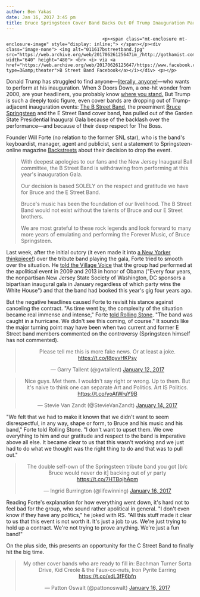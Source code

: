 ```yaml
---
author: Ben Yakas
date: Jan 16, 2017 3:45 pm
title: Bruce Springsteen Cover Band Backs Out Of Trump Inauguration Party Out Of Respect For The Boss
---
```


	
										<p><span class="mt-enclosure mt-enclosure-image" style="display: inline;"> </span></p><div class="image-none"> <img alt="011617bstreetband.jpg" src="https://web.archive.org/web/20170626125647im_/http://gothamist.com/attachments/byakas/011617bstreetband.jpg" width="640" height="480"> <br> <i> via <a href="https://web.archive.org/web/20170626125647/https://www.facebook.com/TheBStreetBand/photos/a.471682969613.258570.109887554613/10155051980344614/?type=3&amp;theater">B Street Band Facebook</a></i></div> <p></p>

<p>Donald Trump has struggled to find anyone&#x2014;<a href="https://web.archive.org/web/20170626125647/http://www.vulture.com/2016/12/musicians-who-declined-trumps-inauguration.html">literally, anyone!</a>&#x2014;who wants to perform at his inauguration. When 3 Doors Down, a one-hit wonder from 2000, are your headliners, you probably know <a href="https://web.archive.org/web/20170626125647/http://www.vanityfair.com/hollywood/2017/01/donald-trump-inauguration-twilight-zone">where you stand.</a> But Trump is such a deeply toxic figure, even cover bands are dropping out of Trump-adjacent inauguration events: <a href="https://web.archive.org/web/20170626125647/http://www.bstreetband.com/">The B Street Band</a>, the preeminent <a href="https://web.archive.org/web/20170626125647/http://gothamist.com/tags/brucespringsteen">Bruce Springsteen</a> and the E Street Band cover band, has pulled out of the Garden State Presidential Inaugural Gala because of the backlash over the performance&#x2014;and because of their deep respect for The Boss.</p>

<p>Founder Will Forte (no relation to the former SNL star), who is the band&apos;s keyboardist, manager, agent and publicist, sent a statement to Springsteen-online magazine <a href="https://web.archive.org/web/20170626125647/http://www.backstreets.com/news.html">Backstreets</a> about their decision to drop the event.</p>

<blockquote>With deepest apologies to our fans and the New Jersey Inaugural Ball committee, the B Street Band is withdrawing from performing at this year&apos;s inauguration Gala.

<p>Our decision is based SOLELY on the respect and gratitude we have for Bruce and the E Street Band.</p>

<p>Bruce&apos;s music has been the foundation of our livelihood. The B Street Band would not exist without the talents of Bruce and our E Street brothers.</p>

<p>We are most grateful to these rock legends and look forward to many more years of emulating and performing the Forever Music, of Bruce Springsteen.</p></blockquote><p></p>

<p>Last week, after the initial outcry (it even made it into <a href="https://web.archive.org/web/20170626125647/http://www.newyorker.com/culture/cultural-comment/a-springsteen-cover-band-is-a-fitting-choice-for-trumps-inauguration">a New Yorker thinkpiece!</a>) over the tribute band playing the gala, Forte tried to smooth over the situation. He <a href="https://web.archive.org/web/20170626125647/http://www.villagevoice.com/music/b-street-band-says-they-d-cancel-inaugural-ball-performance-if-springsteen-asked-9564646">told the Village Voice</a> that the group had performed at the apolitical event in 2009 and 2013 in honor of Obama (&quot;Every four years, the nonpartisan New Jersey State Society of Washington, DC sponsors a bipartisan inaugural gala in January regardless of which party wins the White House&quot;) and that the band had booked this year&apos;s gig four years ago.</p>

<p>But the negative headlines caused Forte to revisit his stance against canceling the contract. &quot;As time went by, the complexity of the situation became real immense and intense,&quot; Forte <a href="https://web.archive.org/web/20170626125647/http://www.rollingstone.com/music/news/bruce-springsteen-cover-band-drops-out-of-donald-trump-party-w461203">told Rolling Stone</a>. &quot;The band was caught in a hurricane. We didn&apos;t see this coming, of course.&quot; It sounds like the major turning point may have been when two current and former E Street band members commented on the controversy (Springsteen himself has not commented).</p>

<center><blockquote class="twitter-tweet" data-lang="en"><p lang="en" dir="ltr">Please tell me this is more fake news. Or at least a joke. <a href="https://web.archive.org/web/20170626125647/https://t.co/I8pyvHKPsy">https://t.co/I8pyvHKPsy</a></p>&#x2014; Garry Tallent (@gwtallent) <a href="https://web.archive.org/web/20170626125647/https://twitter.com/gwtallent/status/819607893087547392">January 12, 2017</a></blockquote>
<script async src="//web.archive.org/web/20170626125647js_/http://platform.twitter.com/widgets.js" charset="utf-8"></script> </center>

<center><blockquote class="twitter-tweet" data-lang="en"><p lang="en" dir="ltr">Nice guys. Met them. I wouldn&apos;t say right or wrong. Up to them. But it&apos;s naive to think one can separate Art and Politics. Art IS Politics. <a href="https://web.archive.org/web/20170626125647/https://t.co/yoAtWruY9B">https://t.co/yoAtWruY9B</a></p>&#x2014; Stevie Van Zandt (@StevieVanZandt) <a href="https://web.archive.org/web/20170626125647/https://twitter.com/StevieVanZandt/status/820334085071601664">January 14, 2017</a></blockquote>
<script async src="//web.archive.org/web/20170626125647js_/http://platform.twitter.com/widgets.js" charset="utf-8"></script></center>

<p>&quot;We felt that we had to make it known that we didn&apos;t want to seem disrespectful, in any way, shape or form, to Bruce and his music and his band,&quot; Forte told Rolling Stone. &quot;I don&apos;t want to upset them. We owe everything to him and our gratitude and respect to the band is imperative above all else. It became clear to us that this wasn&apos;t working and we just had to do what we thought was the right thing to do and that was to pull out.&quot;</p>

<center><blockquote class="twitter-tweet" data-lang="en"><p lang="en" dir="ltr">The double self-own of the Springsteen tribute band you got [b/c Bruce would never do it] backing out of yr party <a href="https://web.archive.org/web/20170626125647/https://t.co/7HTBojhApm">https://t.co/7HTBojhApm</a></p>&#x2014; Ingrid Burrington (@lifewinning) <a href="https://web.archive.org/web/20170626125647/https://twitter.com/lifewinning/status/821078983391461376">January 16, 2017</a></blockquote>
<script async src="//web.archive.org/web/20170626125647js_/http://platform.twitter.com/widgets.js" charset="utf-8"></script></center>

<p>Reading Forte&apos;s explanation for how everything went down, it&apos;s hard not to feel bad for the group, who sound rather apolitical in general. &quot;I don&apos;t even know if they have any politics,&quot; he joked with RS. &quot;All this stuff made it clear to us that this event is not worth it. It&apos;s just a job to us. We&apos;re just trying to hold up a contract. We&apos;re not trying to prove anything. We&apos;re just a fun band!&quot;</p>

<p>On the plus side, this presents an opportunity for the C Street Band to finally hit the big time.</p>

<center><blockquote class="twitter-tweet" data-lang="en"><p lang="en" dir="ltr">My other cover bands who are ready to fill in: Bachman Turner Sorta Drive, Kid Creole &amp; the Faux-co-nuts, Iron Pyrite Earring <a href="https://web.archive.org/web/20170626125647/https://t.co/xdL3fF6bfn">https://t.co/xdL3fF6bfn</a></p>&#x2014; Patton Oswalt (@pattonoswalt) <a href="https://web.archive.org/web/20170626125647/https://twitter.com/pattonoswalt/status/821087142168248320">January 16, 2017</a></blockquote>
<script async src="//web.archive.org/web/20170626125647js_/http://platform.twitter.com/widgets.js" charset="utf-8"></script></center>					
										
									
				